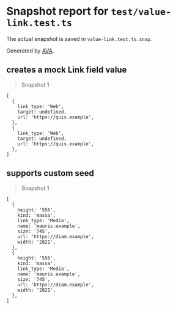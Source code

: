 # Snapshot report for `test/value-link.test.ts`

The actual snapshot is saved in `value-link.test.ts.snap`.

Generated by [AVA](https://avajs.dev).

## creates a mock Link field value

> Snapshot 1

    [
      {
        link_type: 'Web',
        target: undefined,
        url: 'https://quis.example',
      },
      {
        link_type: 'Web',
        target: undefined,
        url: 'https://quis.example',
      },
    ]

## supports custom seed

> Snapshot 1

    [
      {
        height: '556',
        kind: 'massa',
        link_type: 'Media',
        name: 'mauris.example',
        size: '745',
        url: 'https://diam.example',
        width: '2821',
      },
      {
        height: '556',
        kind: 'massa',
        link_type: 'Media',
        name: 'mauris.example',
        size: '745',
        url: 'https://diam.example',
        width: '2821',
      },
    ]
